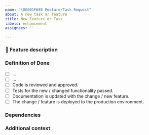 ```yaml
---
name: "\U0001F680 Feature/Task Request"
about: A new task or feature
title: New Feature or Task
labels: enhancement
assignees: ''

---
```


### 🚀 Feature description
<!-- A clear and concise description of the feature proposal -->


### Definition of Done
- [ ] ...
- [ ] ...
- [ ] Code is reviewed and approved.
- [ ] Tests for the new / changed functionality passed.
- [ ] Documentation is updated with the change / new feature.
- [ ] The change / feature is deployed to the production environment.

### Dependencies


### Additional context
<!-- Add any other context or screenshots about the feature request here. -->
